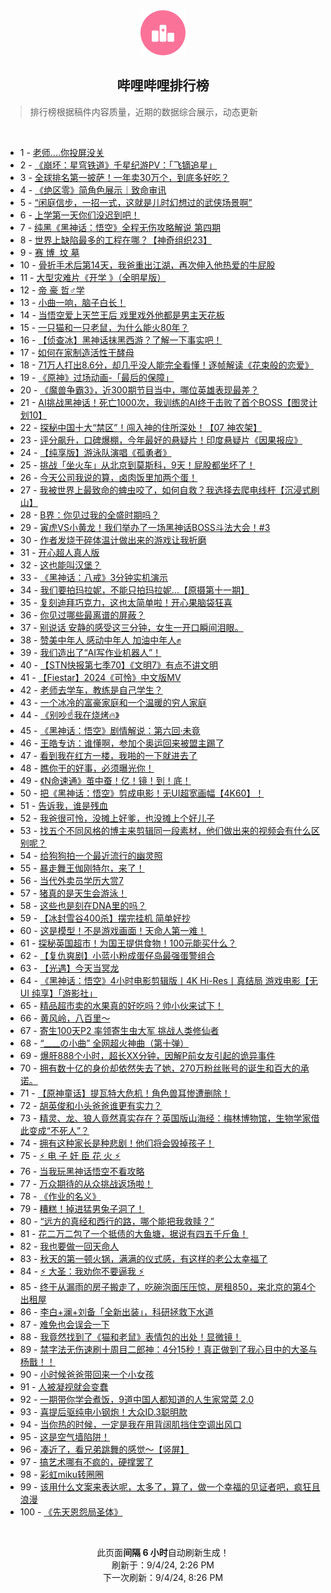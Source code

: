 <div align="center">
    <img src="./assets/icon_rank.png" alt="logo" />
    <h2>哔哩哔哩排行榜</h>
</div>

> 排行榜根据稿件内容质量，近期的数据综合展示，动态更新

<br />

<ul><li><span>1 - <a href=https://www.bilibili.com/BV19r421K7ST>老师....你投屏没关</a></span></li><li><span>2 - <a href=https://www.bilibili.com/BV1TT421z7e3>《崩坏：星穹铁道》千星纪游PV：「飞镝追星」</a></span></li><li><span>3 - <a href=https://www.bilibili.com/BV1Di421r7rd>全球排名第一披萨！一年卖30万个，到底多好吃？</a></span></li><li><span>4 - <a href=https://www.bilibili.com/BV16U411S7RT>《绝区零》简角色展示｜致命审讯</a></span></li><li><span>5 - <a href=https://www.bilibili.com/BV1ijn9eWE2k>“闲庭信步，一招一式，这就是儿时幻想过的武侠场景啊”</a></span></li><li><span>6 - <a href=https://www.bilibili.com/BV1pr421T7Md>上学第一天你们没迟到吧！</a></span></li><li><span>7 - <a href=https://www.bilibili.com/BV1if421e7SH>纯黑《黑神话：悟空》全程无伤攻略解说&nbsp;第四期</a></span></li><li><span>8 - <a href=https://www.bilibili.com/BV1Kw4m1r7do>世界上缺陷最多的工程在哪？【神奇组织23】</a></span></li><li><span>9 - <a href=https://www.bilibili.com/BV1h74y1m7px>赛&nbsp;博&nbsp;&nbsp;坟&nbsp;墓</a></span></li><li><span>10 - <a href=https://www.bilibili.com/BV1Nx4y1x7wm>骨折手术后第14天，我爸重出江湖，再次伸入他热爱的牛屁股</a></span></li><li><span>11 - <a href=https://www.bilibili.com/BV1FE4m1R7mx>大型灾难片《开学&nbsp;》（全明星版）</a></span></li><li><span>12 - <a href=https://www.bilibili.com/BV18f421i75p>帝&nbsp;豪&nbsp;哲♂学</a></span></li><li><span>13 - <a href=https://www.bilibili.com/BV1NKnZemEK7>小曲一响，脑子白长！</a></span></li><li><span>14 - <a href=https://www.bilibili.com/BV1xmHCejEq9>当悟空爱上天竺王后&nbsp;戏里戏外他都是男主天花板</a></span></li><li><span>15 - <a href=https://www.bilibili.com/BV1CW421X7pt>一只猫和一只老鼠，为什么能火80年？</a></span></li><li><span>16 - <a href=https://www.bilibili.com/BV1wz421q7bx>【侦查冰】黑神话抹黑西游？了解一下事实吧！</a></span></li><li><span>17 - <a href=https://www.bilibili.com/BV1Qy411v7VK>如何在家制造活性干酵母</a></span></li><li><span>18 - <a href=https://www.bilibili.com/BV1Fw4m1r7nY>71万人打出8.6分，却几乎没人能完全看懂！逐帧解读《花束般的恋爱》</a></span></li><li><span>19 - <a href=https://www.bilibili.com/BV1S1421x7W7>《原神》过场动画-「最后的保障」</a></span></li><li><span>20 - <a href=https://www.bilibili.com/BV1CVHFeSEFy>《魔兽争霸3》，近300期节目当中，哪位英雄表现最差？</a></span></li><li><span>21 - <a href=https://www.bilibili.com/BV1qE421c7mU>AI挑战黑神话！死亡1000次，我训练的AI终于击败了首个BOSS【图灵计划10】</a></span></li><li><span>22 - <a href=https://www.bilibili.com/BV1zw4m167D1>探秘中国十大“禁区”！闯入神的住所深处！【07&nbsp;神农架】</a></span></li><li><span>23 - <a href=https://www.bilibili.com/BV1Cy411v7Kh>评分飙升，口碑爆棚，今年最好的悬疑片！印度悬疑片《因果报应》</a></span></li><li><span>24 - <a href=https://www.bilibili.com/BV19f421e7Cc>【纯享版】游泳队演唱《孤勇者》</a></span></li><li><span>25 - <a href=https://www.bilibili.com/BV1oi421r7fo>挑战「坐火车」从北京到莫斯科，9天！屁股都坐坏了！</a></span></li><li><span>26 - <a href=https://www.bilibili.com/BV1Qx4y1s7UM>今天公司我说的算，卤肉饭里加两个蛋！</a></span></li><li><span>27 - <a href=https://www.bilibili.com/BV1sEHLeaEJe>我被世界上最致命的蜱虫咬了，如何自救？我选择去爬电线杆【沉浸式刷山】</a></span></li><li><span>28 - <a href=https://www.bilibili.com/BV1zE421F7kZ>B界：你见过我的全盛时期吗？</a></span></li><li><span>29 - <a href=https://www.bilibili.com/BV12E4m197D3>寅虎VS小黄龙！我们举办了一场黑神话BOSS斗法大会！#3</a></span></li><li><span>30 - <a href=https://www.bilibili.com/BV1QW421Q7vD>作者发烧干碎体温计做出来的游戏让我折磨</a></span></li><li><span>31 - <a href=https://www.bilibili.com/BV1dT421z7rs>开心超人真人版</a></span></li><li><span>32 - <a href=https://www.bilibili.com/BV1ohHse5Ezk>这也能叫汉堡？</a></span></li><li><span>33 - <a href=https://www.bilibili.com/BV1EcHgezEyF>《黑神话：八戒》3分钟实机演示</a></span></li><li><span>34 - <a href=https://www.bilibili.com/BV1chH6ehEhH>我们要拍玛拉妮，不能只拍玛拉妮...【原摄第十一期】</a></span></li><li><span>35 - <a href=https://www.bilibili.com/BV1tH4y1F7yP>复刻迪拜巧克力，这也太简单啦！开心果脑袋狂喜</a></span></li><li><span>36 - <a href=https://www.bilibili.com/BV15nHzeEEmY>你见过哪些最离谱的屏蔽？</a></span></li><li><span>37 - <a href=https://www.bilibili.com/BV15S421X7km>别说话&nbsp;安静的感受这三分钟，女生一开口瞬间泪眼。</a></span></li><li><span>38 - <a href=https://www.bilibili.com/BV1bx4y1s7tw>赞美中年人&nbsp;感动中年人&nbsp;加油中年人✊</a></span></li><li><span>39 - <a href=https://www.bilibili.com/BV19f421e7Wn>我们造出了“AI写作业机器人”！</a></span></li><li><span>40 - <a href=https://www.bilibili.com/BV1A142147D1>【STN快报第七季70】《文明7》有点不讲文明</a></span></li><li><span>41 - <a href=https://www.bilibili.com/BV185noepEtH>【Fiestar】2024《可怜》中文版MV</a></span></li><li><span>42 - <a href=https://www.bilibili.com/BV1GLHYebEvJ>老师去学车，教练是自己学生？</a></span></li><li><span>43 - <a href=https://www.bilibili.com/BV1pM4m1Y74E>一个冰冷的富豪家庭和一个温暖的穷人家庭</a></span></li><li><span>44 - <a href=https://www.bilibili.com/BV1u2421o7s9>《别吵☝️我在烧烤🔥》</a></span></li><li><span>45 - <a href=https://www.bilibili.com/BV1gGH6eCECp>《黑神话：悟空》剧情解说：第六回·未竟</a></span></li><li><span>46 - <a href=https://www.bilibili.com/BV1frHYezEow>王皓专访：谁懂啊，参加个奥运回来被盟主踢了</a></span></li><li><span>47 - <a href=https://www.bilibili.com/BV1ET421z7pK>看到我在红方一楼，我啪的一下就进去了</a></span></li><li><span>48 - <a href=https://www.bilibili.com/BV1PS421X7QN>瞧你干的好事，必须曝光你！</a></span></li><li><span>49 - <a href=https://www.bilibili.com/BV1er421T7KH>《N命速通》茧中蚕！亿！镜！到！底！</a></span></li><li><span>50 - <a href=https://www.bilibili.com/BV1wE4m1R7cu>把《黑神话：悟空》剪成电影！无UI超宽画幅【4K60】！</a></span></li><li><span>51 - <a href=https://www.bilibili.com/BV1AE421c78v>告诉我，谁是残血</a></span></li><li><span>52 - <a href=https://www.bilibili.com/BV1uKHseaEHL>我爸很可怜，没摊上好爹，也没摊上个好儿子</a></span></li><li><span>53 - <a href=https://www.bilibili.com/BV1o2421Z7WC>找五个不同风格的博主来剪辑同一段素材，他们做出来的视频会有什么区别呢？</a></span></li><li><span>54 - <a href=https://www.bilibili.com/BV1fWHpe3E2M>给狗狗拍一个最近流行的幽灵照</a></span></li><li><span>55 - <a href=https://www.bilibili.com/BV1Yy411v7D9>暴走舞王伽刚特尔，来了！</a></span></li><li><span>56 - <a href=https://www.bilibili.com/BV1wzHceQE3S>当代外卖员学历大赏7</a></span></li><li><span>57 - <a href=https://www.bilibili.com/BV1tM4m1a7Dv>猪真的是天生会游泳！</a></span></li><li><span>58 - <a href=https://www.bilibili.com/BV1eT421z7RX>这些也是刻在DNA里的吗？</a></span></li><li><span>59 - <a href=https://www.bilibili.com/BV1XPHBegE8J>【冰封雪谷400杀】摆完挂机&nbsp;简单好抄</a></span></li><li><span>60 - <a href=https://www.bilibili.com/BV1ZmHceLEg1>这是模型！不是游戏画面！天命人第一难！</a></span></li><li><span>61 - <a href=https://www.bilibili.com/BV1GE421c7P7>探秘英国超市！为国王提供食物！100元能买什么？</a></span></li><li><span>62 - <a href=https://www.bilibili.com/BV19XHYewEYA>【复仇爽剧】小蓝小粉成蛋仔岛最强蛋警组合</a></span></li><li><span>63 - <a href=https://www.bilibili.com/BV1VfHAe2EaC>【光遇】今天当冥龙</a></span></li><li><span>64 - <a href=https://www.bilibili.com/BV1Cyn9eNELk>《黑神话：悟空》4小时电影剪辑版丨4K&nbsp;Hi-Res丨真结局&nbsp;游戏电影【无UI&nbsp;纯享】「游影社」</a></span></li><li><span>65 - <a href=https://www.bilibili.com/BV1w2421o7EW>精品超市卖的水果真的好吃吗？帅小伙来试下！</a></span></li><li><span>66 - <a href=https://www.bilibili.com/BV1ZdHzeWE8e>黄风岭，八百里～</a></span></li><li><span>67 - <a href=https://www.bilibili.com/BV1Si42167hY>寄生100天P2&nbsp;率领寄生虫大军&nbsp;挑战人类修仙者</a></span></li><li><span>68 - <a href=https://www.bilibili.com/BV1xHnoemE9N>“____の小曲”&nbsp;全网超火神曲（第十弹）</a></span></li><li><span>69 - <a href=https://www.bilibili.com/BV11qH5e8ENp>爆肝888个小时，超长XX分钟，因解P前女友引起的诡异事件</a></span></li><li><span>70 - <a href=https://www.bilibili.com/BV1ki421r7bH>拥有数十亿的身价却依然失去了她，270万粉丝账号的诞生和百大的承诺。</a></span></li><li><span>71 - <a href=https://www.bilibili.com/BV11U411m7yf>【原神童话】提瓦特大危机！角色兽耳惨遭删除！</a></span></li><li><span>72 - <a href=https://www.bilibili.com/BV1Jf421e745>胡英俊和小头爸爸谁更有实力？</a></span></li><li><span>73 - <a href=https://www.bilibili.com/BV1Bz421e7Hc>精灵、龙、狼人竟然真实存在？英国版山海经：梅林博物馆，生物学家借此变成“不死人”？</a></span></li><li><span>74 - <a href=https://www.bilibili.com/BV1sW421X7m6>拥有这种家长是种悲剧！他们将会毁掉孩子！</a></span></li><li><span>75 - <a href=https://www.bilibili.com/BV1t1HFeZEMt>⚡&nbsp;电&nbsp;子&nbsp;奸&nbsp;臣&nbsp;花&nbsp;火&nbsp;⚡</a></span></li><li><span>76 - <a href=https://www.bilibili.com/BV1BM4m117wi>当我玩黑神话悟空不看攻略</a></span></li><li><span>77 - <a href=https://www.bilibili.com/BV1sU411S7Tx>万众期待的从众挑战返场啦！</a></span></li><li><span>78 - <a href=https://www.bilibili.com/BV1mw4m1676c>《作业的名义》</a></span></li><li><span>79 - <a href=https://www.bilibili.com/BV1g1421b7JU>糟糕！掉进猛男兔子洞了！</a></span></li><li><span>80 - <a href=https://www.bilibili.com/BV1yeHGe9EE7>“远方的真经和西行的路，哪个能把我救赎？”</a></span></li><li><span>81 - <a href=https://www.bilibili.com/BV1ZbHse1EPG>花二万二包了一个抵债的大鱼塘，据说有四五千斤鱼！</a></span></li><li><span>82 - <a href=https://www.bilibili.com/BV11r421K7Uj>我也要做一回天命人</a></span></li><li><span>83 - <a href=https://www.bilibili.com/BV122Hae7Euj>秋天的第一顿火锅，满满的仪式感，有这样的老公太幸福了</a></span></li><li><span>84 - <a href=https://www.bilibili.com/BV1kZHeemEXR>⚡&nbsp;大圣：我劝你不要逼我&nbsp;⚡</a></span></li><li><span>85 - <a href=https://www.bilibili.com/BV1kb42177NS>终于从漏雨的房子搬走了，吃碗泡面压压惊，房租850，来北京的第4个出租屋</a></span></li><li><span>86 - <a href=https://www.bilibili.com/BV17E4m197sY>李白+澜+刘备「全新出装」，科研拯救下水道</a></span></li><li><span>87 - <a href=https://www.bilibili.com/BV1hi421r7tg>难免也会误会一下</a></span></li><li><span>88 - <a href=https://www.bilibili.com/BV1MH4y1F7fS>我竟然找到了《猫和老鼠》表情包的出处！显微镜！</a></span></li><li><span>89 - <a href=https://www.bilibili.com/BV1AvHye5EeS>禁字法无伤速刷十周目二郎神：4分15秒！真正做到了我心目中的大圣与杨戬！！</a></span></li><li><span>90 - <a href=https://www.bilibili.com/BV1SNHseAE9j>小时候爸爸带回来一个小女孩</a></span></li><li><span>91 - <a href=https://www.bilibili.com/BV1MZ421L7it>人被凝视就会变蠢</a></span></li><li><span>92 - <a href=https://www.bilibili.com/BV1gT421z7tH>一期带你学会煮饭，9道中国人都知道的人生家常菜&nbsp;2.0</a></span></li><li><span>93 - <a href=https://www.bilibili.com/BV1yT421z7G7>喜提后驱纯电小钢炮！大众ID.3聪明款</a></span></li><li><span>94 - <a href=https://www.bilibili.com/BV1PE4m197uC>当你热的时候，一定是我在用背阔肌挡住空调出风口</a></span></li><li><span>95 - <a href=https://www.bilibili.com/BV17W421X7AV>这是空气墙陷阱！</a></span></li><li><span>96 - <a href=https://www.bilibili.com/BV182421f7mD>凑近了，看兄弟跳舞的感觉～【竖屏】</a></span></li><li><span>97 - <a href=https://www.bilibili.com/BV1mW421Q77f>搞艺术哪有不疯的，硬撑罢了</a></span></li><li><span>98 - <a href=https://www.bilibili.com/BV1FxHseUEgt>彩虹miku转圈圈</a></span></li><li><span>99 - <a href=https://www.bilibili.com/BV1fn4y1o7hh>该用什么文案来表达呢，太多了，算了，做一个幸福的见证者吧，疯狂且浪漫</a></span></li><li><span>100 - <a href=https://www.bilibili.com/BV1Mx4y1x7XU>《先天恩怨局圣体》</a></span></li></ul>

<br />

<p align=center>此页面<b>间隔 6 小时</b>自动刷新生成！<br>刷新于：9/4/24, 2:26 PM<br>下一次刷新：9/4/24, 8:26 PM</p>